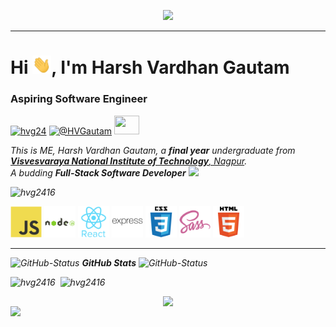 <div>
    <p align="center">
        <img src="https://user-images.githubusercontent.com/49445823/120198534-d3f97000-c23f-11eb-90d5-ff43fc26582d.png" height="400" />
    </p>
    <hr />
    <h1>Hi <img src="https://raw.githubusercontent.com/ABSphreak/ABSphreak/master/gifs/Hi.gif" width="30px" />, I'm Harsh Vardhan Gautam</h1>
    <h3>Aspiring Software Engineer</h3>
    <p>
        <a href="https://www.linkedin.com/in/hvg24/" target="blank"><img src="https://cdn.jsdelivr.net/npm/simple-icons@3.0.1/icons/linkedin.svg" alt="hvg24" height="30" width="40" /></a>
        <a href="https://www.hackerrank.com/HVGautam" target="blank"><img src="https://cdn.jsdelivr.net/npm/simple-icons@3.0.1/icons/hackerrank.svg" alt="@HVGautam" height="30" width="40" /></a>
        <a href="mailto: hvgautam24.vnit@gmail.com"><img src="https://simpleicons.org/icons/gmail.svg" height="30" width="40" /></a>
    </p>
    <p>
        <em>
            This is ME, Harsh Vardhan Gautam, a <b>final year</b> undergraduate from <a href="http://vnit.ac.in/"> <b>Visvesvaraya National Institute of Technology</b>, Nagpur</a>. <br />
            A budding <b>Full-Stack Software Developer</b> <img src="https://github.com/TheDudeThatCode/TheDudeThatCode/blob/master/Assets/Developer.gif" width="30px" />
            <p><img src="https://komarev.com/ghpvc/?username=hvg2416&label=Profile%20views&color=0e75b6&style=flat" alt="hvg2416" /></p>
            <img height="50" src="https://raw.githubusercontent.com/devicons/devicon/master/icons/javascript/javascript-original.svg" />
            <img height="50" src="https://raw.githubusercontent.com/devicons/devicon/master/icons/nodejs/nodejs-original-wordmark.svg" />
            <img height="50" src="https://raw.githubusercontent.com/devicons/devicon/master/icons/react/react-original-wordmark.svg" />
            <img height="50" src="https://raw.githubusercontent.com/devicons/devicon/master/icons/express/express-original-wordmark.svg" />
            <img height="50" src="https://raw.githubusercontent.com/devicons/devicon/master/icons/css3/css3-original-wordmark.svg" />
            <img height="50" src="https://raw.githubusercontent.com/devicons/devicon/master/icons/sass/sass-original.svg" />
            <img height="50" src="https://raw.githubusercontent.com/devicons/devicon/master/icons/html5/html5-original-wordmark.svg" />
            <hr />
            <p>
                <img src="https://media.giphy.com/media/8UHRm5oY4k4FDxq5QG/giphy.gif" width="30px" alt="GitHub-Status" />&nbsp;<i><b>GitHub Stats</b></i>
                <img src="https://media.giphy.com/media/8UHRm5oY4k4FDxq5QG/giphy.gif" width="30px" alt="GitHub-Status" />
            </p>
            <p>
                <img align="left" src="https://github-readme-stats.vercel.app/api/top-langs?username=hvg2416&show_icons=true&locale=en&layout=compact" alt="hvg2416" />
            </p>
            <p>
                &nbsp;
                <img src="https://github-readme-stats.vercel.app/api?username=hvg2416&show_icons=true&locale=en" alt="hvg2416" width="400" />
            </p>
            <div style="display: flex; justify-content: center;"><img src="https://github-readme-streak-stats.herokuapp.com/?user=hvg2416" /></div>
            <img src="https://activity-graph.herokuapp.com/graph?username=hvg2416&bg_color=000000&color=FFFFFF&line=FFFFFF&point=00FF00" />
        </em>
    </p>
</div>
